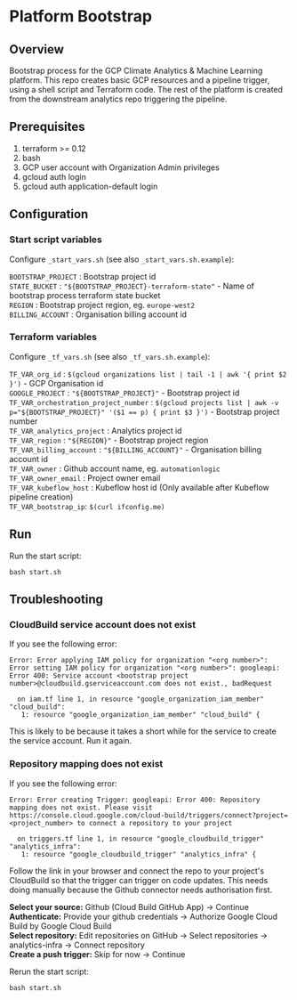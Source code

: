 # Platform Bootstrap

## Overview

Bootstrap process for the GCP Climate Analytics & Machine Learning platform. This repo creates basic GCP resources and a pipeline trigger, using a shell script and Terraform code. The rest of the platform is created from the downstream analytics repo triggering the pipeline.

## Prerequisites

1. terraform >= 0.12
2. bash
3. GCP user account with Organization Admin privileges
4. gcloud auth login
5. gcloud auth application-default login

## Configuration

### Start script variables

Configure `_start_vars.sh` (see also `_start_vars.sh.example`):  

`BOOTSTRAP_PROJECT` : Bootstrap project id  
`STATE_BUCKET` : `"${BOOTSTRAP_PROJECT}-terraform-state"` - Name of bootstrap process terraform state bucket  
`REGION` : Bootstrap project region, eg. `europe-west2`  
`BILLING_ACCOUNT` : Organisation billing account id

### Terraform variables

Configure `_tf_vars.sh` (see also `_tf_vars.sh.example`):  

`TF_VAR_org_id` : `$(gcloud organizations list | tail -1 | awk '{ print $2 }')` - GCP Organisation id  
`GOOGLE_PROJECT` : `"${BOOTSTRAP_PROJECT}"` - Bootstrap project id  
`TF_VAR_orchestration_project_number` : `$(gcloud projects list | awk -v p="${BOOTSTRAP_PROJECT}" '($1 == p) { print $3 }')` - Bootstrap project number  
`TF_VAR_analytics_project` : Analytics project id  
`TF_VAR_region` : `"${REGION}"` - Bootstrap project region  
`TF_VAR_billing_account` : `"${BILLING_ACCOUNT}"` - Organisation billing account id  
`TF_VAR_owner` : Github account name, eg. `automationlogic`  
`TF_VAR_owner_email` : Project owner email  
`TF_VAR_kubeflow_host` : Kubeflow host id (Only available after Kubeflow pipeline creation)  
`TF_VAR_bootstrap_ip`: `$(curl ifconfig.me)`  

## Run

Run the start script:

`bash start.sh`  

## Troubleshooting

### CloudBuild service account does not exist

If you see the following error:

```
Error: Error applying IAM policy for organization "<org number>": Error setting IAM policy for organization "<org number>": googleapi: Error 400: Service account <bootstrap project number>@cloudbuild.gserviceaccount.com does not exist., badRequest

  on iam.tf line 1, in resource "google_organization_iam_member" "cloud_build":
   1: resource "google_organization_iam_member" "cloud_build" {
```

This is likely to be because it takes a short while for the service to create the service account. Run it again.

### Repository mapping does not exist

If you see the following error:

```
Error: Error creating Trigger: googleapi: Error 400: Repository mapping does not exist. Please visit https://console.cloud.google.com/cloud-build/triggers/connect?project=<project_number> to connect a repository to your project

  on triggers.tf line 1, in resource "google_cloudbuild_trigger" "analytics_infra":
   1: resource "google_cloudbuild_trigger" "analytics_infra" {
```

Follow the link in your browser and connect the repo to your project's CloudBuild so that the trigger can trigger on code updates. This needs doing manually because the Github connector needs authorisation first.

**Select your source:** Github (Cloud Build GitHub App) -> Continue  
**Authenticate:** Provide your github credentials -> Authorize Google Cloud Build by Google Cloud Build  
**Select repository:** Edit repositories on GitHub -> Select repositories -> analytics-infra -> Connect repository  
**Create a push trigger:** Skip for now -> Continue  

Rerun the start script:

`bash start.sh`  
